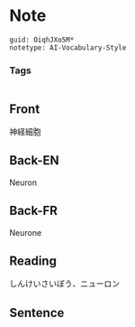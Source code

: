 # Note
```
guid: OiqhJXo5M*
notetype: AI-Vocabulary-Style
```

### Tags
```
```

## Front
神経細胞

## Back-EN
Neuron

## Back-FR
Neurone

## Reading
しんけいさいぼう、ニューロン

## Sentence

